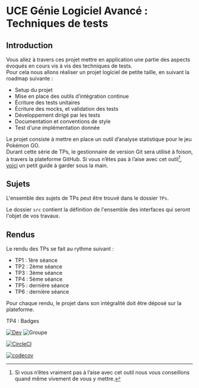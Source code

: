 # UCE Génie Logiciel Avancé : Techniques de tests

## Introduction

Vous allez à travers ces projet mettre en application une partie des aspects évoqués en cours vis à vis des techniques de tests.  
Pour cela nous allons réaliser un projet logiciel de petite taille, en suivant la roadmap suivante : 
- Setup du projet
- Mise en place des outils d’intégration continue
- Écriture des tests unitaires
- Écriture des mocks, et validation des tests
- Développement dirigé par les tests
- Documentation et conventions de style
- Test d'une implémentation donnée

Le projet consiste à mettre en place un outil d’analyse statistique pour le jeu Pokémon GO.  
Durant cette série de TPs, le gestionnaire de version Git sera utilisé à foison, à travers la plateforme GitHub. Si vous n’êtes pas à l’aise avec cet outil[^1], [voici](http://rogerdudler.github.io/git-guide/) un petit guide à garder sous la main.

## Sujets

L'ensemble des sujets de TPs peut être trouvé dans le dossier `TPs`.

Le dossier `src` contient la définition de l'ensemble des interfaces qui seront l'objet de vos travaux.

## Rendus

Le rendu des TPs se fait au rythme suivant :

- TP1 : 1ère séance
- TP2 : 2ème séance
- TP3 : 3ème séance
- TP4 : 5ème séance
- TP5 : dernière séance
- TP6 : dernière séance

Pour chaque rendu, le projet dans son intégralité doit être déposé sur la plateforme.

TP4 : Badges

[![Dev](https://badgen.net/badge/dev/Théo%20colin/blue)](https://github.com/theocolin)
![Groupe](https://badgen.net/badge/groupe/alternants/purple)


[![CircleCI](https://circleci.com/gh/theocolin/ceri-m1-techniques-de-test/tree/master.svg?style=svg)](https://circleci.com/gh/theocolin/ceri-m1-techniques-de-test/tree/master)

[![codecov](https://codecov.io/gh/theocolin/ceri-m1-techniques-de-test/branch/master/graph/badge.svg?token=A1IMWV74V1)](https://codecov.io/gh/theocolin/ceri-m1-techniques-de-test)



[^1]: Si vous n’êtes vraiment pas à l’aise avec cet outil nous vous conseillons quand même vivement de vous y mettre.
